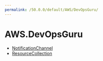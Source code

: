 ```yaml
---
permalink: /50.0.0/default/AWS/DevOpsGuru/
---
```


# AWS.DevOpsGuru



* [NotificationChannel](NotificationChannel.md)
* [ResourceCollection](ResourceCollection.md)